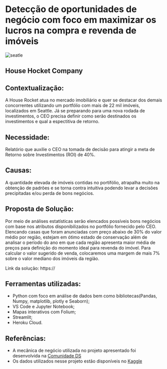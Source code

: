 # Detecção de oportunidades de negócio com foco em maximizar os lucros na compra e revenda de imóveis

![seatle](https://blog.rexperts.com.br/wp-content/uploads/2018/01/TIR-Taxa-Interna-de-Retorno-%E2%80%93-A-B%C3%BAssola-Financeira-dos-Projetos.png)

## House Hocket Company 

## Contextualização:

A House Rocket atua no mercado imobiliário e quer se destacar dos demais concorrentes utilizando um portfólio com mais de 22 mil imóveis, localizados em Seattle. Já se preparando para uma nova rodada de investimentos, o CEO precisa definir como serão destinados os investimentos e qual a espectitiva de retorno. 

## Necessidade:
Relatório que auxilie o CEO na tomada de decisão para atingir a meta de Retorno sobre Investimentos (ROI) de 40%. 
## Causas:
A quantidade elevada de imóveis contidas no portifólio, atrapalha muito na obtenção de padrões e se torna contra intuitiva podendo levar a decisões precipitadas e/ou perda de bons negócios.

## Proposta de Solução:
Por meio de análises estatísticas serão elencados possíveis bons negócios com base nos atributos disponibilizados no portfólio fornecido pelo CEO. Elencando casas que foram anunciadas com preço abaixo de 30% do valor médio por região, estejam em ótimo estado de conservação além de analisar o período do ano em que cada região apresenta maior média de preços para definição do momento ideal para revenda do imóvel. Para calcular o valor sugerido de venda, colocaremos uma margem de mais 7% sobre o valor mediano dos imóveis da região.

Link da solução: https://

## Ferramentas utilizadas:

- Python com foco em análise de dados bem como bibliotecas(Pandas, Numpy, matplotlib, plotly e Seaborn);
- VS Code e Jupyter Notebook;
- Mapas interativos com Folium;
- Streamlit;
- Heroku Cloud.

## Referências:

- A mecânica de negócio utilizada no projeto apresentado foi desenvolvida na [Comunidade DS](https://www.comunidadedatascience.com/)
- Os dados utilizados nesse projeto estão disponíveis no [Kaggle](https://www.kaggle.com/datasets/shivachandel/kc-house-data)

